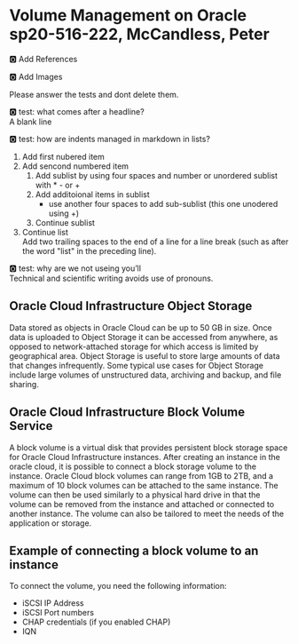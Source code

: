 # Volume Management on Oracle sp20-516-222, McCandless, Peter

:o2: Add References

:o2: Add Images

Please answer the tests and dont delete them.

:o2: test: what comes after a headline?   
A blank line

:o2: test: how are indents managed in markdown in lists?
1. Add first nubered item
2. Add sencond numbered item
    1. Add sublist by using four spaces and number or unordered sublist with * - or +
    2. Add additoional items in sublist
        + use another four spaces to add sub-sublist (this one unodered using +)
    3. Continue sublist
3. Continue list  
Add two trailing spaces to the end of a line for a line break (such as after the word "list" in the preceding line).

:o2: test: why are we not useing you’ll  
Technical and scientific writing avoids use of pronouns.

## Oracle Cloud Infrastructure Object Storage

Data stored as objects in Oracle Cloud can be up to 50 GB in size. Once data is uploaded to Object Storage it can be accessed from anywhere, as opposed to network-attached storage for which access is limited by geographical area.  Object Storage is useful to store large amounts of data that changes infrequently. Some typical use cases for Object Storage include large volumes of unstructured data, archiving and backup, and file sharing.

## Oracle Cloud Infrastructure Block Volume Service

A block volume is a virtual disk that provides persistent block storage space for Oracle Cloud Infrastructure instances.  After creating an instance in the oracle cloud, it is possible to connect a block storage volume to the instance.  Oracle Cloud block volumes can range from 1GB to 2TB, and a maximum of 10 block volumes can be attached to the same instance.  The volume can then be used similarly to a physical hard drive in that the volume can be removed from the instance and attached or connected to another instance.  The volume can also be tailored to meet the needs of the application or storage.  
 
## Example of connecting a block volume to an instance

To connect the volume, you need the following information:
* iSCSI IP Address
* iSCSI Port numbers
* CHAP  credentials (if you enabled CHAP)
* IQN 

